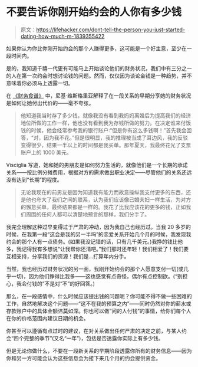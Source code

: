 # 不要告诉你刚开始约会的人你有多少钱

> 原文：<https://lifehacker.com/dont-tell-the-person-you-just-started-dating-how-much-m-1839355422>

如果你认为你比你刚开始约会的那个人赚得更多，这可能是一个好主意，至少在一段时间内。



是的，我知道千禧一代更有可能马上开始谈论他们的财务状况，我们中有三分之一的人在第一次约会时想讨论钱的问题。然而，仅仅因为谈论金钱是一种趋势，并不意味着你必须马上透露一切。

在 [《财务食谱》](https://thefinancialdiet.com/the-crucial-money-mistake-i-made-because-i-thought-my-college-boyfriend-was-the-one/) 中，尼基·维斯格里亚解释了在一段关系的早期分享她的财务状况是如何让她付出代价的——毫不夸张。

> 他知道我当时存了多少钱，就像我没有看到我妈妈离婚后为提高我们的经济地位所做的工作一样，他也没有看到我为存钱所做的努力。在决定谁来付饭钱的时候，他会经常参考我的银行账户:“但是你有这么多钱啊！”首先我会回答，“对，因为我不花。”但是很明显，我的推理被当成了耳边风，我的反驳变得很少，结果一半以上的时间都是我买单。那年夏天，我最终花光了支票账户上的 1000 美元。

Visciglia 写道，她和她的男朋友是如何努力生活的，就像他们是一个长期的承诺关系——按比例分摊费用，根据对方的需求做出职业决定——尽管他们的关系还远没有达到“长期”的程度。

> 无论我现在的前男友是因为知道我有能力而故意操纵我支付更多的东西，还是他也夸大了我们之间的联系，认为我们应该像已婚夫妇一样生活，为对方的懈怠买单，最终结果都是一样的。我花了比我应该花的更多的钱，正如我们周围的任何人都可以清楚地预言的那样，我们分手了。

我完全理解这种过早变得过于严肃的冲动，因为我自己也经历过。当我 20 多岁的时候，在我第一段“这会是我的另一半吗”的恋爱关系开始几个月的时候，我发现我约会的那个人有一点债务。(如果我没记错的话，只有几千美元。)我挣的钱比他多，我记得我有多想说“让我帮你还清吧。”我们那时还年轻！我们相爱了！我们要互相支持，分享我们的资源！我们是...打算年内分手。

当然，我也经历过财务状况的另一面，我刚开始约会的那个人愿意支付一切(或几乎一切)，因为他们挣得比我多——这也感觉有点奇怪，偶尔有点控制欲。(“别担心，我会付钱的”不是对“不”的好回答。)

那么，在一段感情中，什么时候应该提出钱的问题呢？你可能不得不做一些困难的工作，自然地解决这个问题——“这不在我的预算之内”——同时仍然对你的薪水或存款账户中的具体金额讳莫如深。你也可以做“问的人付钱”的事情，给你们每个人在你的价格范围内建议日期的机会。

你甚至可以遵循有点过时的建议，在对关系做出任何严肃的决定之前，与某人约会“四个完整的季节”(又名“一年”)，包括是否透露你实际上有多少钱。

但是无论你做什么，不要在一段新关系的早期阶段透露你所有的财务信息——因为你和另一方可能会认为这些信息会为接下来几个月的约会提供资金。